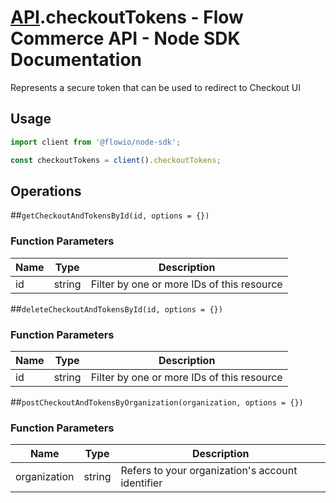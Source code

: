 # [API](README.md).checkoutTokens - Flow Commerce API - Node SDK Documentation

Represents a secure token that can be used to redirect to Checkout UI

## Usage

```JavaScript
import client from '@flowio/node-sdk';

const checkoutTokens = client().checkoutTokens;
```

## Operations

##`getCheckoutAndTokensById(id, options = {})`

### Function Parameters

| Name  | Type | Description |
| ---- | ---- | ---- |
| id | string | Filter by one or more IDs of this resource |


##`deleteCheckoutAndTokensById(id, options = {})`

### Function Parameters

| Name  | Type | Description |
| ---- | ---- | ---- |
| id | string | Filter by one or more IDs of this resource |


##`postCheckoutAndTokensByOrganization(organization, options = {})`

### Function Parameters

| Name  | Type | Description |
| ---- | ---- | ---- |
| organization | string | Refers to your organization&#x27;s account identifier |



